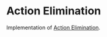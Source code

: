 # Action Elimination

Implementation of [Action Elimination](https://pdfs.semanticscholar.org/96c1/211bf54b277c225a3e50329058c2abcfdaca.pdf).